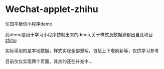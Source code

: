 # WeChat-applet-zhihu
仿知乎微信小程序demo

此demo是用于学习小程序仿制出来的demo,关于样式及数据源都出自此项目
[zhihu](https://github.com/RebeccaHanjw/weapp-wechat-zhihu)

实际采用的是本地数据，样式实现全部重写，包括上下啦刷新等，仅供学习参考

目前仅仅实现两个页面，其余的还在补充中....
